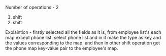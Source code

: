 Number of operations - 2
1. shift
2. shift

Explaintion -
firstly selected all the fields as it is, from employee list's each map except phone list.
select phone list and in it make the type as key and the values corresponding to the map.
and then in other shift operation get the phone map key-value pair to the employee's map.